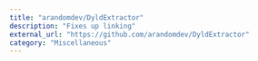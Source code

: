 ```yaml
---
title: "arandomdev/DyldExtractor"
description: "Fixes up linking"
external_url: "https://github.com/arandomdev/DyldExtractor"
category: "Miscellaneous"
---
```

